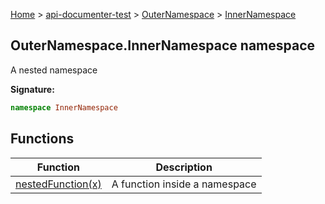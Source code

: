 [Home](./index) &gt; [api-documenter-test](./api-documenter-test.md) &gt; [OuterNamespace](./api-documenter-test.outernamespace.md) &gt; [InnerNamespace](./api-documenter-test.outernamespace.innernamespace.md)

## OuterNamespace.InnerNamespace namespace

A nested namespace

<b>Signature:</b>

```typescript
namespace InnerNamespace 
```

## Functions

|  Function | Description |
|  --- | --- |
|  [nestedFunction(x)](./api-documenter-test.outernamespace.innernamespace.nestedfunction.md) | A function inside a namespace |

